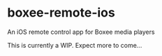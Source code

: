 # boxee-remote-ios
An iOS remote control app for Boxee media players

This is currently a WIP. Expect more to come...
